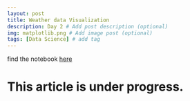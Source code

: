 ```yaml
---
layout: post
title: Weather data Visualization
description: Day 2 # Add post description (optional)
img: matplotlib.png # Add image post (optional)
tags: [Data Science] # add tag
---
```

find the notebook [here](https://github.com/AashutoshTrivedi/100-Days-of-DataScience/blob/master/Resources/Matplotlib/Weather%20Data%20visualization%20.ipynb)

# This article is under progress.
